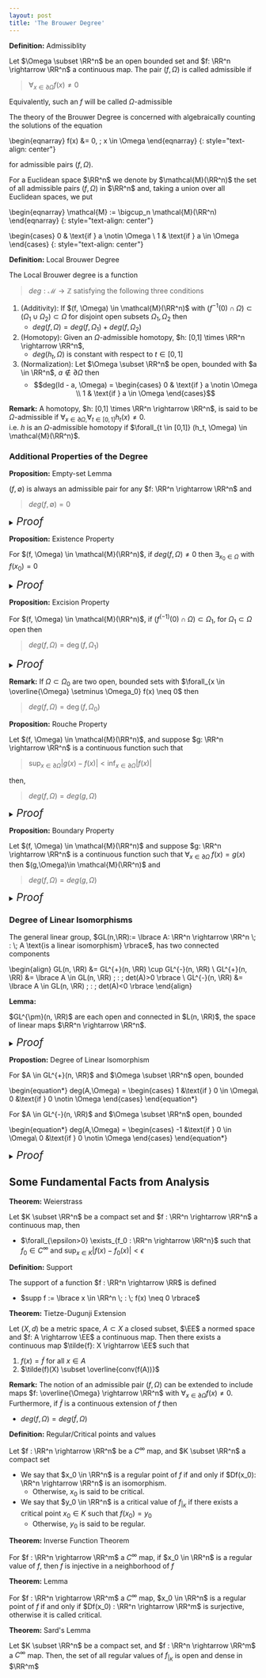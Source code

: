 ```yaml
---
layout: post
title: 'The Brouwer Degree'
---
```


<div class="definition" markdown="1">

**Definition:** Admissiblity

Let $\Omega \subset \RR^n$ be an open bounded set and $f: \RR^n \rightarrow \RR^n$ a continuous map. The pair $(f, \Omega)$ is called admissible if 
> $\forall_{x \in \partial \Omega} f(x) \neq 0$

Equivalently, such an $f$ will be called $\Omega$-admissible
</div>

The theory of the Brouwer Degree is concerned with algebraically counting the solutions of the equation

\begin{eqnarray}
f(x) &= 0, \; x \in \Omega
\end{eqnarray}
{: style="text-align: center"}

for admissible pairs $(f,\Omega)$. 


For a Euclidean space $\RR^n$ we denote by $\mathcal{M}(\RR^n)$ the set of all admissible pairs $(f, \Omega)$ in $\RR^n$ and, taking a union over all Euclidean spaces, we put 

\begin{eqnarray}
\mathcal{M} := \bigcup_n \mathcal{M}(\RR^n)
\end{eqnarray}
{: style="text-align: center"}

\begin{cases} 
0 & \text{if } a \notin \Omega \\ 1 & \text{if } a \in \Omega 
\end{cases}
{: style="text-align: center"}

<div class="definition" markdown="1">

**Definition:** Local Brouwer Degree

The Local Brouwer degree is a function
> $deg: \mathcal{M} \rightarrow \mathbb{Z}$
satisfying the following three conditions
1. (Additivity): If $(f, \Omega) \in \mathcal{M}(\RR^n)$ with $(f^{-1}(0) \cap \Omega) \subset (\Omega_1 \cup \Omega_2) \subset \Omega$ for disjoint open subsets $\Omega_1, \Omega_2$ then
    - $deg(f, \Omega) = deg(f, \Omega_1) + deg(f, \Omega_2)$
2. (Homotopy): Given an $\Omega$-admissible homotopy, $h: [0,1] \times \RR^n \rightarrow \RR^n$, 
    - $deg(h_t, \Omega)$ is constant with respect to $t \in [0,1]$
3. (Normalization): Let $\Omega \subset \RR^n$ be open, bounded with $a \in \RR^n$, $a \notin \partial \Omega$ then
    - $$deg(Id - a, \Omega) = \begin{cases} 0 & \text{if } a \notin \Omega \\ 1 & \text{if } a \in \Omega \end{cases}$$
</div>

**Remark:** A homotopy, $h: [0,1] \times \RR^n \rightarrow \RR^n$, is said to be $\Omega$-admissible if $\forall_{x \in \partial \Omega,} \forall_{t \in [0,1]} h_t(x) \neq 0$. <br/> 
i.e. $h$ is an $\Omega$-admissible homotopy if $\forall_{t \in [0,1]} (h_t, \Omega) \in \mathcal{M}(\RR^n)$.

### Additional Properties of the Degree

<div class="proposition" markdown="1">

**Proposition:** Empty-set Lemma

$(f, \emptyset)$ is always an admissible pair for any $f: \RR^n \rightarrow \RR^n$ and
> $deg(f, \emptyset) = 0$


<details>
<summary><i style="font-size:150%;">Proof</i></summary>

<div class="proof" markdown="1">

Indeed, we have the following truisms 
1. $(f^{-1}(0) \cap \emptyset) \subset \emptyset \cup \emptyset$
2. $\emptyset \cup \emptyset = \emptyset$

So, by additivity of the degree

\begin{align}
deg(f, \emptyset) & = deg(f, \emptyset) + deg(f, \emptyset) \\
 & \rightarrow deg(f, \emptyset) = 0 \; \square
\end{align}

</div>
</details>

</div>

<div class="proposition" markdown="1">

**Proposition:** Existence Property

For $(f, \Omega) \in \mathcal{M}(\RR^n)$, if $deg(f, \Omega) \neq 0$ then $\exists_{x_0 \in \Omega}$ with $f(x_0) = 0$


<details>
<summary><i style="font-size:150%;">Proof</i></summary>

<div class="proof" markdown="1">

Consider the contrapositive of the proposition: 
> $\forall_{x \in \Omega} f(x) \neq 0 \; \implies \; deg(f, \Omega) = 0$

Suppose $f$ has no zeros in $\Omega$, i.e. suppose $f^{-1}(0) \cap \Omega = \emptyset$, and take $\Omega_1, \Omega_2 = \emptyset$ then
1. $f^{-1}(0) \cap \Omega \subset \Omega_1 \cup \Omega_2$
2. $\Omega_1 \cap \Omega_2 = \emptyset$

So, by additivity of the degree

\begin{align}
deg(f, \Omega) & = deg(f, \Omega_1) + deg(f, \Omega_2) \\
 & = deg(f, \emptyset) + deg(f, \emptyset) = 0 \; \square
\end{align}

</div>
</details>

</div>

<div class="proposition" markdown="1">

**Proposition:** Excision Property

For $(f, \Omega) \in \mathcal{M}(\RR^n)$, if $(f^{(-1)}(0) \cap \Omega) \subset \Omega_1$, for $\Omega_1 \subset \Omega$ open then
> $deg(f, \Omega) = \deg(f, \Omega_1)$


<details>
<summary><i style="font-size:150%;">Proof</i></summary>

<div class="proof" markdown="1">

Again, using additivity of the degree with $\Omega_2 = \empty$

\begin{align}
deg(f, \Omega) & = deg(f, \Omega_1) + deg(f, \emptyset) \\
 & = deg(f, \Omega_1) \; \square
\end{align}

</div>
</details>

</div>

**Remark:** If $\Omega \subset \Omega_0$ are two open, bounded sets with $\forall_{x \in \overline{\Omega} \setminus \Omega_0} f(x) \neq 0$ then
> $deg(f, \Omega) = \deg(f, \Omega_0)$

<div class="proposition" markdown="1">

**Proposition:** Rouche Property

Let $(f, \Omega) \in \mathcal{M}(\RR^n)$, and suppose $g: \RR^n \rightarrow \RR^n$ is a continuous function such that
> $\sup_{x \in \partial \Omega} \vert g(x) - f(x) \vert < \inf_{x \in \partial \Omega} \vert f(x) \vert$

then, 
> $deg(f, \Omega) = deg(g, \Omega)$


<details>
<summary><i style="font-size:150%;">Proof</i></summary>

<div class="proof" markdown="1">

Recall, two maps connected by an $\Omega$-admissible homotopy share the same degree over $\Omega$.

Consider the linear homotopy $h_t : [0,1] \times \RR^n \rightarrow \RR^n$ defined by $h(t,x) = (1-t)f(x) + tg(x)$. We claim that $h_t$ is $\Omega$-admissible. 

Indeed, take $t \in [0,1]$ and $x \in \partial \Omega$ then

\begin{align}
\vert h(t,x) \vert & = \vert (1-t)f(x) + tg(x) \vert \\
 & = \vert f(x) - t(f(x) - g(x)) \vert \\
 & \geq \vert f(x) \vert - t \vert f(x) - g(x) \vert \\
 & \geq \vert f(x) \vert - \vert f(x) - g(x) \vert \\
 & \geq \inf_{x \in \partial \Omega} \vert f(x) \vert - \sup_{x \in \partial \Omega} \vert g(x) - f(x) \vert > 0 \; \square
\end{align}

</div>
</details>

</div>

<div class="proposition" markdown="1">

**Proposition:** Boundary Property

Let $(f, \Omega) \in \mathcal{M}(\RR^n)$ and suppose $g: \RR^n \rightarrow \RR^n$ is a continuous function such that
$\forall_{x \in \partial \Omega} \; f(x) = g(x)$ then $(g,\Omega)\in \mathcal{M}(\RR^n)$ and
> $deg(f, \Omega) = deg(g, \Omega)$


<details>
<summary><i style="font-size:150%;">Proof</i></summary>

<div class="proof" markdown="1">

This is an immediate consequence of the Rouche property.

</div>
</details>

</div>

### Degree of Linear Isomorphisms

The general linear group, $GL(n,\RR):= \lbrace A: \RR^n \rightarrow \RR^n \; : \; A \text{is a linear isomorphism} \rbrace$, has two connected components

\begin{align}
GL(n, \RR) &= GL^{+}(n, \RR) \cup GL^{-}(n, \RR) \\
GL^{+}(n, \RR) &= \lbrace A \in GL(n, \RR) \; : \; det(A)>0 \rbrace  \\
GL^{-}(n, \RR) &= \lbrace A \in GL(n, \RR) \; : \; det(A)<0 \rbrace
\end{align}

<div class="proposition" markdown="1">

**Lemma:**  

$GL^{\pm}(n, \RR)$ are each open and connected in $L(n, \RR)$, the space of linear maps $\RR^n \rightarrow \RR^n$.


<details>
<summary><i style="font-size:150%;">Proof</i></summary>

<div class="proof" markdown="1">

...

</div>
</details>

</div>

<div class="proposition" markdown="1">

**Propostion:** Degree of Linear Isomorphism

For $A \in GL^{+}(n, \RR)$ and $\Omega \subset \RR^n$ open, bounded 

\begin{equation*}
deg(A,\Omega) = \begin{cases}
1 &\text{if } 0 \in \Omega\\
0 &\text{if } 0 \notin \Omega
\end{cases}
\end{equation*}

For $A \in GL^{-}(n, \RR)$ and $\Omega \subset \RR^n$ open, bounded 

\begin{equation*}
deg(A,\Omega) = \begin{cases}
-1 &\text{if } 0 \in \Omega\\
0 &\text{if } 0 \notin \Omega
\end{cases}
\end{equation*}


<details>
<summary><i style="font-size:150%;">Proof</i></summary>

<div class="proof" markdown="1">

...

</div>
</details>

</div>

## Some Fundamental Facts from Analysis

<div class="proposition" markdown="1">

**Theorem:**  Weierstrass

Let $K \subset \RR^n$ be a compact set and $f : \RR^n \rightarrow \RR^n$ a continuous map, then
- $\forall_{\epsilon>0} \exists_{f_0 : \RR^n \rightarrow \RR^n}$ such that $f_0 \in C^{\infty}$ and $\sup_{x \in K} \vert f(x) - f_0(x) \vert < \epsilon$
</div>

<div class="definition" markdown="1">

**Definition:**  Support

The support of a function $f : \RR^n \rightarrow \RR$ is defined
- $supp f := \lbrace x \in \RR^n \; : \; f(x) \neq 0 \rbrace$
</div>

<div class="proposition" markdown="1">

**Theorem:**  Tietze-Dugunji Extension

Let $(X,d)$ be a metric space, $A \subset X$ a closed subset, $\EE$ a normed space and $f: A \rightarrow \EE$ a continuous map. Then there exists a continuous map $\tilde{f}: X \rightarrow \EE$ such that 
1. $f(x) = \tilde{f}$ for all $x \in A$
2. $\tilde(f)(X) \subset \overline{conv(f(A))}$
</div>

**Remark:** The notion of an admissible pair $(f, \Omega)$ can be extended to include maps $f: \overline{\Omega} \rightarrow \RR^n$ with $\forall_{x \in \partial \Omega} f(x) \neq 0$. Furthermore, if $\tilde{f}$ is a continuous extension of $f$ then
- $deg(f, \Omega) = deg(\tilde{f}, \Omega)$

<div class="definition" markdown="1">

**Definition:**  Regular/Critical points and values

Let $f : \RR^n \rightarrow \RR^n$ be a $C^{\infty}$ map, and $K \subset \RR^n$ a compact set
- We say that $x_0 \in \RR^n$ is a regular point of $f$ if and only if $Df(x_0): \RR^n \rightarrow \RR^n$ is an isomorphism. 
    - Otherwise, $x_0$ is said to be critical.
- We say that $y_0 \in \RR^n$ is a critical value of $f_{\vert_K}$ if there exists a critical point $x_0 \in K$ such that $f(x_0) = y_0$
    - Otherwise, $y_0$ is said to be regular.
</div>

<div class="proposition" markdown="1">

**Theorem:**  Inverse Function Theorem

For $f : \RR^n \rightarrow \RR^m$ a $C^{\infty}$ map, if $x_0 \in \RR^n$ is a regular value of $f$, then $f$ is injective in a neighborhood of $f$


**Theorem:**  Lemma

For $f : \RR^n \rightarrow \RR^m$ a $C^{\infty}$ map, $x_0 \in \RR^n$ is a regular point of $f$ if and only if $Df(x_0) : \RR^n \rightarrow \RR^m$ is surjective, otherwise it is called critical. 
</div>

<div class="proposition" markdown="1">

**Theorem:**  Sard's Lemma

Let $K \subset \RR^n$ be a compact set, and $f : \RR^n \rightarrow \RR^m$ a $C^{\infty}$ map. Then, the set of all regular values of $f_{\vert_K}$ is open and dense in $\RR^m$

</div>
